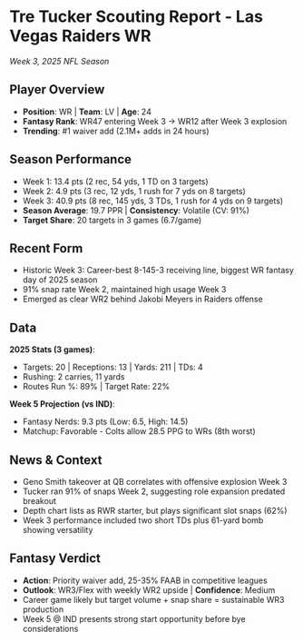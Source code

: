 # Tre Tucker Scouting Report - Las Vegas Raiders WR
*Week 3, 2025 NFL Season*

## Player Overview
- **Position**: WR | **Team**: LV | **Age**: 24
- **Fantasy Rank**: WR47 entering Week 3 → WR12 after Week 3 explosion
- **Trending**: #1 waiver add (2.1M+ adds in 24 hours)

## Season Performance
- Week 1: 13.4 pts (2 rec, 54 yds, 1 TD on 3 targets)
- Week 2: 4.9 pts (3 rec, 12 yds, 1 rush for 7 yds on 8 targets)
- Week 3: 40.9 pts (8 rec, 145 yds, 3 TDs, 1 rush for 4 yds on 9 targets)
- **Season Average**: 19.7 PPR | **Consistency**: Volatile (CV: 91%)
- **Target Share**: 20 targets in 3 games (6.7/game)

## Recent Form
- Historic Week 3: Career-best 8-145-3 receiving line, biggest WR fantasy day of 2025 season
- 91% snap rate Week 2, maintained high usage Week 3
- Emerged as clear WR2 behind Jakobi Meyers in Raiders offense

## Data
**2025 Stats (3 games)**:
- Targets: 20 | Receptions: 13 | Yards: 211 | TDs: 4
- Rushing: 2 carries, 11 yards
- Routes Run %: 89% | Target Rate: 22%

**Week 5 Projection (vs IND)**:
- Fantasy Nerds: 9.3 pts (Low: 6.5, High: 14.5)
- Matchup: Favorable - Colts allow 28.5 PPG to WRs (8th worst)

## News & Context
- Geno Smith takeover at QB correlates with offensive explosion Week 3
- Tucker ran 91% of snaps Week 2, suggesting role expansion predated breakout
- Depth chart lists as RWR starter, but plays significant slot snaps (62%)
- Week 3 performance included two short TDs plus 61-yard bomb showing versatility

## Fantasy Verdict
- **Action**: Priority waiver add, 25-35% FAAB in competitive leagues
- **Outlook**: WR3/Flex with weekly WR2 upside | **Confidence**: Medium
- Career game likely but target volume + snap share = sustainable WR3 production
- Week 5 @ IND presents strong start opportunity before bye considerations